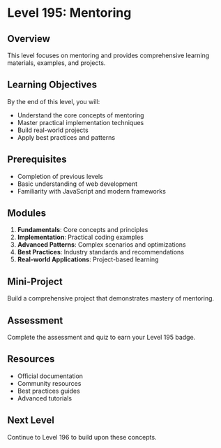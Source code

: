 # Level 195: Mentoring

## Overview
This level focuses on mentoring and provides comprehensive learning materials, examples, and projects.

## Learning Objectives
By the end of this level, you will:
- Understand the core concepts of mentoring
- Master practical implementation techniques
- Build real-world projects
- Apply best practices and patterns

## Prerequisites
- Completion of previous levels
- Basic understanding of web development
- Familiarity with JavaScript and modern frameworks

## Modules
1. **Fundamentals**: Core concepts and principles
2. **Implementation**: Practical coding examples
3. **Advanced Patterns**: Complex scenarios and optimizations
4. **Best Practices**: Industry standards and recommendations
5. **Real-world Applications**: Project-based learning

## Mini-Project
Build a comprehensive project that demonstrates mastery of mentoring.

## Assessment
Complete the assessment and quiz to earn your Level 195 badge.

## Resources
- Official documentation
- Community resources
- Best practices guides
- Advanced tutorials

## Next Level
Continue to Level 196 to build upon these concepts.
